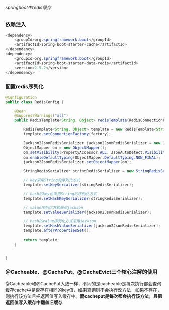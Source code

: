 ###### springboot中redis缓存

### 依赖注入

```java
<dependency>
    <groupId>org.springframework.boot</groupId>
    <artifactId>spring-boot-starter-cache</artifactId>
</dependency>
<dependency>
    <groupId>org.springframework.boot</groupId>
    <artifactId>spring-boot-starter-data-redis</artifactId>
    <version>2.5.2</version>
</dependency>
```

### 配置redis序列化

```java
@Configuration
public class RedisConfig {

    @Bean
    @SuppressWarnings("all")
    public RedisTemplate<String, Object> redisTemplate(RedisConnectionFactory factory) {

        RedisTemplate<String, Object> template = new RedisTemplate<String, Object>();
        template.setConnectionFactory(factory);

        Jackson2JsonRedisSerializer jackson2JsonRedisSerializer = new Jackson2JsonRedisSerializer(Object.class);
        ObjectMapper om = new ObjectMapper();
        om.setVisibility(PropertyAccessor.ALL, JsonAutoDetect.Visibility.ANY);
        om.enableDefaultTyping(ObjectMapper.DefaultTyping.NON_FINAL);
        jackson2JsonRedisSerializer.setObjectMapper(om);

        StringRedisSerializer stringRedisSerializer = new StringRedisSerializer();

        // key采用String的序列化方式
        template.setKeySerializer(stringRedisSerializer);

        // hash的key也采用String的序列化方式
        template.setHashKeySerializer(stringRedisSerializer);

        // value序列化方式采用jackson
        template.setValueSerializer(jackson2JsonRedisSerializer);

        // hash的value序列化方式采用jackson
        template.setHashValueSerializer(jackson2JsonRedisSerializer);
        template.afterPropertiesSet();

        return template;
    }


}
```

### @Cacheable、@CachePut、@CacheEvict三个核心注解的使用

@Cacheable和@CachePut大致一样，不同的是cacheable是每次执行都会查询缓存cache中是否存在相同的key值，如果查询则不会执行改方法，如果不存在，则执行该方法且把返回值写入缓存中。**而cacheput是每次都会执行该方法，且把返回值写入缓存中翻盖旧缓存**



